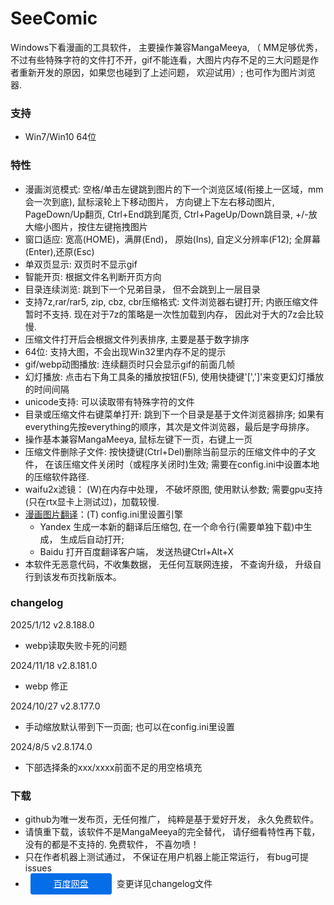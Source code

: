# SeeComic
Windows下看漫画的工具软件， 主要操作兼容MangaMeeya, （ MM足够优秀， 不过有些特殊字符的文件打不开，gif不能连看，大图片内存不足的三大问题是作者重新开发的原因，如果您也碰到了上述问题， 欢迎试用）; 也可作为图片浏览器.

### 支持
- Win7/Win10 64位

### 特性
  - 漫画浏览模式: 空格/单击左键跳到图片的下一个浏览区域(衔接上一区域，mm会一次到底), 鼠标滚轮上下移动图片，
  方向键上下左右移动图片, PageDown/Up翻页, Ctrl+End跳到尾页, Ctrl+PageUp/Down跳目录,
  +/-放大缩小图片，按住左键拖拽图片
  - 窗口适应: 宽高(HOME)，满屏(End)， 原始(Ins), 自定义分辨率(F12); 全屏幕(Enter),还原(Esc)
  - 单双页显示: 双页时不显示gif
  - 智能开页: 根据文件名判断开页方向
  - 目录连续浏览: 跳到下一个兄弟目录， 但不会跳到上一层目录
  - 支持7z,rar/rar5, zip, cbz, cbr压缩格式: 文件浏览器右键打开; 内嵌压缩文件暂时不支持. 现在对于7z的策略是一次性加载到内存， 因此对于大的7z会比较慢.
  - 压缩文件打开后会根据文件列表排序, 主要是基于数字排序
  - 64位: 支持大图，不会出现Win32里内存不足的提示
  - gif/webp动图播放: 连续翻页时只会显示gif的前面几帧
  - 幻灯播放: 点击右下角工具条的播放按钮(F5), 使用快捷键'[',']'来变更幻灯播放的时间间隔
  - unicode支持: 可以读取带有特殊字符的文件
  - 目录或压缩文件右键菜单打开: 跳到下一个目录是基于文件浏览器排序; 如果有everything先按everything的顺序，其次是文件浏览器，最后是字母排序。
  - 操作基本兼容MangaMeeya, 鼠标左键下一页，右键上一页
  - 压缩文件删除子文件: 按快捷键(Ctrl+Del)删除当前显示的压缩文件中的子文件， 在该压缩文件关闭时（或程序关闭时)生效; 需要在config.ini中设置本地的压缩软件路径.
  - waifu2x滤镜： (W)在内存中处理， 不破坏原图, 使用默认参数; 需要gpu支持(只在rtx显卡上测试过)，加载较慢.
  - [漫画图片翻译](comic_trans/readme.md)：(T) config.ini里设置引擎
    - Yandex 生成一本新的翻译后压缩包, 在一个命令行(需要单独下载)中生成， 生成后自动打开;
    - Baidu 打开百度翻译客户端， 发送热键Ctrl+Alt+X
  - 本软件无恶意代码，不收集数据， 无任何互联网连接， 不查询升级， 升级自行到该发布页找新版本。

### changelog
2025/1/12 v2.8.188.0
- webp读取失败卡死的问题

2024/11/18 v2.8.181.0
- webp 修正

2024/10/27  v2.8.177.0
- 手动缩放默认带到下一页面; 也可以在config.ini里设置

2024/8/5 v2.8.174.0
- 下部选择条的xxx/xxxx前面不足的用空格填充

### 下载
  - github为唯一发布页，无任何推广， 纯粹是基于爱好开发， 永久免费软件。
  - 请慎重下载，该软件不是MangaMeeya的完全替代， 请仔细看特性再下载，没有的都是不支持的. 免费软件， 不喜勿喷！
  - 只在作者机器上测试通过， 不保证在用户机器上能正常运行， 有bug可提issues
  - <a href="https://pan.baidu.com/s/1Td2vJHmX-yahTPOfYMi2Kg?pwd=9bm1" target="_blank" style="
    -webkit-tap-highlight-color: rgba(18,18,18,0);
    appearance: none;
    font: inherit;
    outline: none;
    display: inline-block;
    font-size: 14px;
    line-height: 32px;
    padding: 0 16px;
    background: none;
    border: 1px solid;
    border-radius: 3px;
    cursor: pointer;
    text-align: center;
    border-color: #056de8;
    min-width: 96px;
    color: #fff;
    background-color: #056de8;
    margin: 0 8px;
">百度网盘</a>变更详见changelog文件
